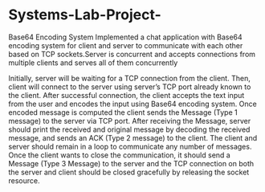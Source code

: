 # Systems-Lab-Project-
Base64 Encoding System
Implemented a chat application with Base64 encoding system for client and server to communicate with each other
based on TCP sockets.Server is concurrent and accepts connections from multiple clients and serves all of them concurrently

Initially, server will be waiting for a TCP connection from the client. Then, client will connect to the server using 
server’s TCP port already known to the client. After successful connection, the client accepts the text input from
the user and encodes the input using Base64 encoding system. Once encoded message is computed the client
sends the Message (Type 1 message) to the server via TCP port. After receiving the Message, server should
print the received and original message by decoding the received message, and sends an ACK (Type 2 message)
to the client. The client and server should remain in a loop to communicate any number of messages. Once the
client wants to close the communication, it should send a Message (Type 3 Message) to the server and the TCP
connection on both the server and client should be closed gracefully by releasing the socket resource.
